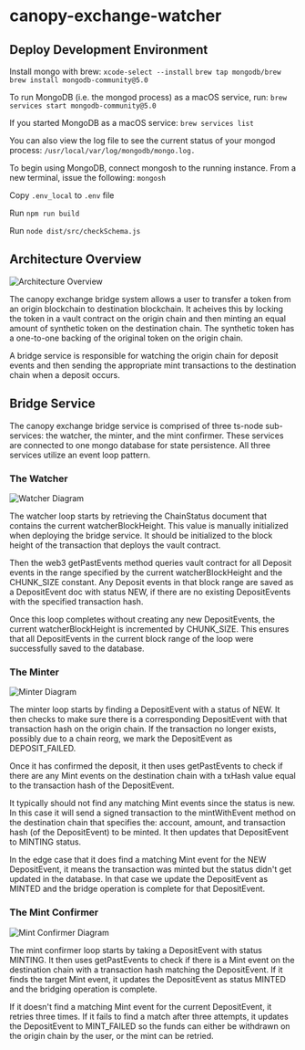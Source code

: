 # canopy-exchange-watcher

## Deploy Development Environment 

Install mongo with brew:
`xcode-select --install`
`brew tap mongodb/brew`
`brew install mongodb-community@5.0`

To run MongoDB (i.e. the mongod process) as a macOS service, run:
`brew services start mongodb-community@5.0`

If you started MongoDB as a macOS service:
`brew services list`

You can also view the log file to see the current status of your mongod process:
`/usr/local/var/log/mongodb/mongo.log.` 

To begin using MongoDB, connect mongosh to the running instance. From a new terminal, issue the following:
`mongosh`

Copy `.env_local` to `.env` file

Run `npm run build`

Run `node dist/src/checkSchema.js`

## Architecture Overview

![Architecture Overview](https://github.com/jeevanmaathur/canopy-exchange-watcher/blob/main/media/CanopyExchangeArchitectureOverview.png)

The canopy exchange bridge system allows a user to transfer a token from an origin blockchain to destination blockchain. It acheives this by locking the token in a vault contract on the origin chain and then minting an equal amount of synthetic token on the destination chain. The synthetic token has a one-to-one backing of the original token on the origin chain.

A bridge service is responsible for watching the origin chain for deposit events and then sending the appropriate mint transactions to the destination chain when a deposit occurs. 

## Bridge Service 

The canopy exchange bridge service is comprised of three ts-node sub-services: the watcher, the minter, and the mint confirmer. These services are connected to one mongo database for state persistence.  All three services utilize an event loop pattern.

### The Watcher

![Watcher Diagram](https://github.com/jeevanmaathur/canopy-exchange-watcher/blob/main/media/watcherDiagram.png)

The watcher loop starts by retrieving the ChainStatus document that contains the current watcherBlockHeight. This value is manually initialized when deploying the bridge service. It should be initialized to the block height of the transaction that deploys the vault contract. 

Then the web3 getPastEvents method queries vault contract for all Deposit events in the range specified by the current watcherBlockHeight and the CHUNK_SIZE constant. Any Deposit events in that block range are saved as a DepositEvent doc with status NEW, if there are no existing DepositEvents with the specified transaction hash.

Once this loop completes without creating any new DepositEvents, the current watcherBlockHeight is incremented by CHUNK_SIZE. This ensures that all DepositEvents in the current block range of the loop were successfully saved to the database.

### The Minter

![Minter Diagram](https://github.com/jeevanmaathur/canopy-exchange-watcher/blob/main/media/minterDiagram.png)

The minter loop starts by finding a DepositEvent with a status of NEW. It then checks to make sure there is a corresponding DepositEvent with that transaction hash on the origin chain. If the transaction no longer exists, possibly due to a chain reorg, we mark the DepositEvent as DEPOSIT_FAILED.

Once it has confirmed the deposit, it then uses getPastEvents to check if there are any Mint events on the destination chain with a txHash value equal to the transaction hash of the DepositEvent. 

It typically should not find any matching Mint events since the status is new. In this case it will send a signed transaction to the mintWithEvent method on the destination chain that specifies the: account, amount, and transaction hash (of the DepositEvent) to be minted. It then updates that DepositEvent to MINTING status.

In the edge case that it does find a matching Mint event for the NEW DepositEvent, it means the transaction was minted but the status didn't get updated in the database. In that case we update the DepositEvent as MINTED and the bridge operation is complete for that DepositEvent. 

### The Mint Confirmer

![Mint Confirmer Diagram](https://github.com/jeevanmaathur/canopy-exchange-watcher/blob/main/media/mintConfirmerDiagram.png)

The mint confirmer loop starts by taking a DepositEvent with status MINTING. It then uses getPastEvents to check if there is a Mint event on the destination chain with a transaction hash matching the DepositEvent. If it finds the target Mint event, it updates the DepositEvent as status MINTED and the bridging operation is complete. 

If it doesn't find a matching Mint event for the current DepositEvent, it retries three times. If it fails to find a match after three attempts, it updates the DepositEvent to MINT_FAILED so the funds can either be withdrawn on the origin chain by the user, or the mint can be retried. 
